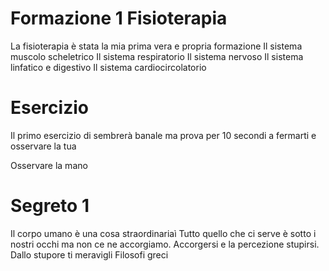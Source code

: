 # Formazione 1 Fisioterapia

La fisioterapia è stata la mia prima vera e propria formazione 
Il sistema muscolo scheletrico
Il sistema respiratorio
Il sistema nervoso
Il sistema linfatico e digestivo
Il sistema cardiocircolatorio

# Esercizio 


Il primo esercizio di sembrerà banale ma prova per 10 secondi a fermarti e osservare la tua

Osservare la mano


# Segreto 1

Il corpo umano è una cosa straordinariaì 
Tutto quello che ci serve è sotto i nostri occhi ma non ce ne accorgiamo.
Accorgersi e la percezione stupirsi. 
Dallo stupore ti meravigli Filosofi greci 
 

<!--stackedit_data:
eyJoaXN0b3J5IjpbNTg3NzQwNDEzLDM4ODU1MDE2MywtMTIxNz
Y3NjI2NCwtMTI0MDM4MTQzLDEyMTU4NTk0MTIsMjI1ODM3NDA4
LC0xODA3NDMyNzI2LC03MjU1NzkyMjBdfQ==
-->